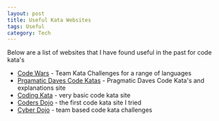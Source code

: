 ```yaml
---
layout: post
title: Useful Kata Websites
tags: Useful
category: Tech
---
```

Below are a list of websites that I have found useful in the past for code kata's

- [Code Wars](http://www.CodeWards.Com) - Team Kata Challenges for a range of languages  
- [Prgamatic Daves Code Katas](http://codekata.com/) - Pragmatic Daves Code Kata's and explanations site  
- [Coding Kata](http://codingkata.net/) - very basic code kata site  
- [Coders Dojo](http://www.codersdojo.org/) - the first code kata site I tried  
- [Cyber Dojo](http://cyber-dojo.org/) - team based code kata challenges
